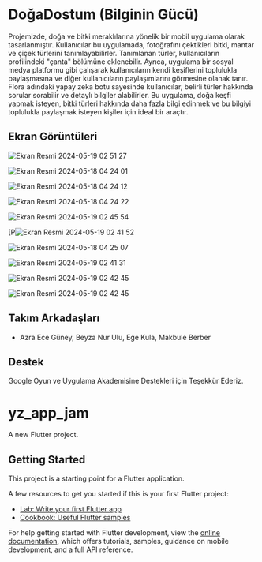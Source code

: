 
# DoğaDostum (Bilginin Gücü)

Projemizde, doğa ve bitki meraklılarına yönelik bir mobil uygulama olarak tasarlanmıştır. Kullanıcılar bu uygulamada, fotoğrafını çektikleri bitki, mantar ve çiçek türlerini tanımlayabilirler. Tanımlanan türler, kullanıcıların profilindeki "çanta" bölümüne eklenebilir. Ayrıca, uygulama bir sosyal medya platformu gibi çalışarak kullanıcıların kendi keşiflerini toplulukla paylaşmasına ve diğer kullanıcıların paylaşımlarını görmesine olanak tanır. Flora adındaki yapay zeka botu sayesinde kullanıcılar, belirli türler hakkında sorular sorabilir ve detaylı bilgiler alabilirler. Bu uygulama, doğa keşfi yapmak isteyen, bitki türleri hakkında daha fazla bilgi edinmek ve bu bilgiyi toplulukla paylaşmak isteyen kişiler için ideal bir araçtır.


## Ekran Görüntüleri

![Ekran Resmi 2024-05-19 02 51 27](https://github.com/Elcieren/yz_app_jam/assets/117864036/2aeccf0d-2bcd-4c60-affd-e8f0088f7026)

![Ekran Resmi 2024-05-18 04 24 01](https://github.com/Elcieren/yz_app_jam/assets/117864036/cfc60451-8882-44e1-aed7-682f8285bb3c)

![Ekran Resmi 2024-05-18 04 24 12](https://github.com/Elcieren/yz_app_jam/assets/117864036/47163959-292c-4a39-8dc7-a65c6bec8be0)

![Ekran Resmi 2024-05-18 04 24 22](https://github.com/Elcieren/yz_app_jam/assets/117864036/a01ada23-459a-4399-a243-5b54f80e1f4a)

![Ekran Resmi 2024-05-19 02 45 54](https://github.com/Elcieren/yz_app_jam/assets/117864036/2596ddae-6dce-4c6f-bd0b-826931870d26)

[P![Ekran Resmi 2024-05-19 02 41 52](https://github.com/Elcieren/yz_app_jam/assets/117864036/fcfe1e21-fdcf-43ec-938f-d2d5a423c65e)

![Ekran Resmi 2024-05-18 04 25 07](https://github.com/Elcieren/yz_app_jam/assets/117864036/ae217a82-c41b-4b36-9254-97380b1443a1)

![Ekran Resmi 2024-05-19 02 41 31](https://github.com/Elcieren/yz_app_jam/assets/117864036/684fccfc-a326-4bfc-8004-dfb7c15c5759)

![Ekran Resmi 2024-05-19 02 42 45](https://github.com/Elcieren/yz_app_jam/assets/117864036/69a0f278-14f1-45dd-894b-1d74d179e303)

![Ekran Resmi 2024-05-19 02 42 45](https://github.com/Elcieren/yz_app_jam/assets/117864036/69a0f278-14f1-45dd-894b-1d74d179e303)






  
## Takım Arkadaşları

- Azra Ece Güney, Beyza Nur Ulu, Ege Kula, Makbule Berber 

  
## Destek

Google Oyun ve Uygulama Akademisine Destekleri için Teşekkür Ederiz.
  
# yz_app_jam

A new Flutter project.

## Getting Started

This project is a starting point for a Flutter application.

A few resources to get you started if this is your first Flutter project:

- [Lab: Write your first Flutter app](https://docs.flutter.dev/get-started/codelab)
- [Cookbook: Useful Flutter samples](https://docs.flutter.dev/cookbook)

For help getting started with Flutter development, view the
[online documentation](https://docs.flutter.dev/), which offers tutorials,
samples, guidance on mobile development, and a full API reference.
